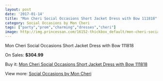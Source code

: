 ```yaml
---
layout: post
date: '2017-01-14'
title: "Mon Cheri Social Occasions Short Jacket Dress with Bow 111818"
category: Social Occasions by Mon Cheri
tags: ["party","prom","charming","dresses","cheri"]
image: http://img.princessan.com/16152-thickbox_default/mon-cheri-social-occasions-short-jacket-dress-with-bow-111818.jpg
---
```

Mon Cheri Social Occasions Short Jacket Dress with Bow 111818

On Sales: **$304.99**
<a href="https://www.princessan.com/en/social-occasions-by-mon-cheri/7593-mon-cheri-social-occasions-short-jacket-dress-with-bow-111818.html"><amp-img layout="responsive" width="600" height="600" src="//img.princessan.com/16152-thickbox_default/mon-cheri-social-occasions-short-jacket-dress-with-bow-111818.jpg" alt="Mon Cheri Social Occasions Short Jacket Dress with Bow 111818 0" /></a>
<a href="https://www.princessan.com/en/social-occasions-by-mon-cheri/7593-mon-cheri-social-occasions-short-jacket-dress-with-bow-111818.html"><amp-img layout="responsive" width="600" height="600" src="//img.princessan.com/16153-thickbox_default/mon-cheri-social-occasions-short-jacket-dress-with-bow-111818.jpg" alt="Mon Cheri Social Occasions Short Jacket Dress with Bow 111818 1" /></a>

Buy it: [Mon Cheri Social Occasions Short Jacket Dress with Bow 111818](https://www.princessan.com/en/social-occasions-by-mon-cheri/7593-mon-cheri-social-occasions-short-jacket-dress-with-bow-111818.html "Mon Cheri Social Occasions Short Jacket Dress with Bow 111818")

View more: [Social Occasions by Mon Cheri](https://www.princessan.com/en/60-social-occasions-by-mon-cheri "Social Occasions by Mon Cheri")